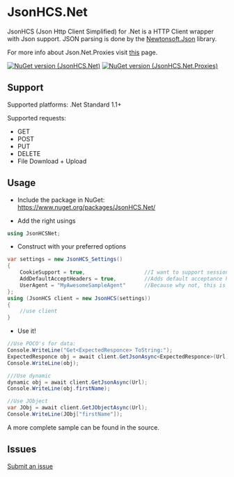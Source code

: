 # JsonHCS.Net
JsonHCS (Json Http Client Simplified) for .Net is a HTTP Client wrapper with Json support.
JSON parsing is done by the [Newtonsoft.Json](https://www.nuget.org/packages/Newtonsoft.Json/11.0.1-beta3) library.

For more info about Json.Net.Proxies visit [this](https://github.com/Levi--G/JsonHCS.Net/blob/master/Proxy.md) page.

[![NuGet version (JsonHCS.Net)](https://img.shields.io/nuget/v/JsonHCS.Net.svg)](https://www.nuget.org/packages/JsonHCS.Net/)
[![NuGet version (JsonHCS.Net.Proxies)](https://img.shields.io/nuget/v/JsonHCS.Net.Proxies.svg)](https://www.nuget.org/packages/JsonHCS.Net.Proxies/)

## Support

Supported platforms: .Net Standard 1.1+

Supported requests:
- GET
- POST
- PUT
- DELETE
- File Download + Upload

## Usage

- Include the package in NuGet: https://www.nuget.org/packages/JsonHCS.Net/

- Add the right usings

```cs
using JsonHCSNet;
```

- Construct with your preferred options

```cs
var settings = new JsonHCS_Settings()
{
    CookieSupport = true,                   //I want to support sessions and thus cookies
    AddDefaultAcceptHeaders = true,         //Adds default acceptance headers for json types
    UserAgent = "MyAwesomeSampleAgent"      //Because why not, this is usually ignored anyways
};
using (JsonHCS client = new JsonHCS(settings))
{
    //use client
}
```

- Use it!

```cs
//Use POCO's for data:
Console.WriteLine("Get<ExpectedResponce> ToString:");
ExpectedResponce obj = await client.GetJsonAsync<ExpectedResponce>(Url); //Gets json from url and parses as the ExpectedResponce class or returns null if responce not successful
Console.WriteLine(obj);

///Use dynamic
dynamic obj = await client.GetJsonAsync(Url);
Console.WriteLine(obj.firstName);

//Use JObject
var JObj = await client.GetJObjectAsync(Url);
Console.WriteLine(JObj["firstName"]);
```

A more complete sample can be found in the source.

## Issues

[Submit an issue](https://github.com/Levi--G/JsonHCS.Net/issues)